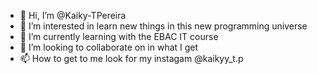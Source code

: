 - 👋 Hi, I’m @Kaiky-TPereira
- 👀 I’m interested in learn new things in this new programming universe
- 🌱 I’m currently learning with the EBAC IT course
- 💞️ I’m looking to collaborate on in what I get
- 📫  How to get to me look for my instagam @kaikyy_t.p

<!---
Kaiky-TPereira/Kaiky-TPereira is a ✨ special ✨ repository because its `README.md` (this file) appears on your GitHub profile.
You can click the Preview link to take a look at your changes.
--->
